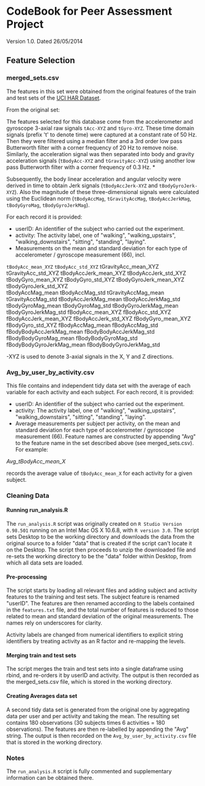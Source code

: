 CodeBook for Peer Assessment Project
====================================

Version 1.0.
Dated 26/05/2014

## Feature Selection 

### merged_sets.csv

The features in this set were obtained from the original features of the train and test sets of the [UCI HAR Dataset](https://d396qusza40orc.cloudfront.net/getdata%2Fprojectfiles%2FUCI%20HAR%20Dataset.zip).

From the original set:

  The features selected for this database come from the accelerometer and gyroscope 3-axial raw signals ``tAcc-XYZ`` and ``tGyro-XYZ``. These time domain signals (prefix 't' to denote time) were captured at a constant rate of 50 Hz. Then they were filtered using a median filter and a 3rd order low pass Butterworth filter with a corner frequency of 20 Hz to remove noise. Similarly, the acceleration signal was then separated into body and gravity acceleration signals (``tBodyAcc-XYZ`` and ``tGravityAcc-XYZ``) using another low pass Butterworth filter with a corner frequency of 0.3 Hz. *

Subsequently, the body linear acceleration and angular velocity were derived in time to obtain Jerk signals (``tBodyAccJerk-XYZ`` and ``tBodyGyroJerk-XYZ``). Also the magnitude of these three-dimensional signals were calculated using the Euclidean norm (``tBodyAccMag``, ``tGravityAccMag``, ``tBodyAccJerkMag``, ``tBodyGyroMag``, ``tBodyGyroJerkMag``). 

For each record it is provided:

* userID: An identifier of the subject who carried out the experiment.
* activity: The activity label, one of "walking", "walking_upstairs", "walking_downstairs", "sitting", "standing", "laying".
* Measurements on the mean and standard deviation for each type of accelerometer / gyroscope measurement (66), incl. 

``tBodyAcc_mean_XYZ``
``tBodyAcc_std_XYZ``
tGravityAcc_mean_XYZ
tGravityAcc_std_XYZ
tBodyAccJerk_mean_XYZ
tBodyAccJerk_std_XYZ         
tBodyGyro_mean_XYZ
tBodyGyro_std_XYZ
tBodyGyroJerk_mean_XYZ  
tBodyGyroJerk_std_XYZ    
tBodyAccMag_mean
tBodyAccMag_std
tGravityAccMag_mean
tGravityAccMag_std
tBodyAccJerkMag_mean
tBodyAccJerkMag_std
tBodyGyroMag_mean
tBodyGyroMag_std
tBodyGyroJerkMag_mean
tBodyGyroJerkMag_std
fBodyAcc_mean_XYZ
fBodyAcc_std_XYZ
fBodyAccJerk_mean_XYZ
fBodyAccJerk_std_XYZ
fBodyGyro_mean_XYZ
fBodyGyro_std_XYZ
fBodyAccMag_mean
fBodyAccMag_std
fBodyBodyAccJerkMag_mean
fBodyBodyAccJerkMag_std
fBodyBodyGyroMag_mean
fBodyBodyGyroMag_std
fBodyBodyGyroJerkMag_mean
fBodyBodyGyroJerkMag_std

-XYZ is used to denote 3-axial signals in the X, Y and Z directions.

### Avg_by_user_by_activity.csv

This file contains and independent tidy data set with the average of each variable for each activity and each subject. For each record, it is provided:

* userID: An identifier of the subject who carried out the experiment.
* activity: The activity label, one of "walking", "walking_upstairs", "walking_downstairs", "sitting", "standing", "laying".
* Average measurements per subject per activity, on the mean and standard deviation for each type of accelerometer / gyroscope measurement (66). Feature names are constructed by appending "Avg" to the feature name in the set described above (see merged_sets.csv). For example:

*Avg_tBodyAcc_mean_X*

records the average value of ``tBodyAcc_mean_X`` for each activity for a given subject.

### Cleaning Data

#### Running run_analysis.R

The ``run_analysis.R`` script was originally created on ``R Studio Version 0.98.501`` running on an Intel Mac OS X 10.6.8, with ``R version 3.0``. The script sets Desktop to be the working directory and downloads the data from the original source to a folder "data" that is created if the script can't locate it on the Desktop. The script then proceeds to unzip the downloaded file and re-sets the working directory to be the "data" folder within Desktop, from which all data sets are loaded.

#### Pre-processing

The script starts by loading all relevant files and adding subject and activity features to the training and test sets. The subject feature is renamed "userID". The features are then renamed according to the labels contained in the ``features.txt`` file, and the total number of features is reduced to those related to mean and standard deviation of the original measurements. The names rely on underscores for clarity.

Activity labels are changed from numerical identifiers to explicit string identifiers by treating activity as an R factor and re-mapping the levels. 

#### Merging train and test sets

The script merges the train and test sets into a single dataframe using rbind, and re-orders it by userID and activity. The output is then recorded as the merged_sets.csv file, which is stored in the working directory.

#### Creating Averages data set

A second tidy data set is generated from the original one by aggregating data per user and per activity and taking the mean. The resulting set contains 180 observations (30 subjects times 6 activities = 180 observations). The features are then re-labelled by appending the "Avg" string. The output is then recorded on the ``Avg_by_user_by_activity.csv`` file that is stored in the working directory.

### Notes

The ``run_analysis.R`` script is fully commented and supplementary information can be obtained there. 



